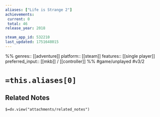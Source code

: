 ```yaml
---
aliases: ["Life is Strange 2"]
achievements:
 current: 0
 total: 46
release_year: 2018

steam_app_id: 532210
last_updated: 1751648015
---
```

%%
genres:: [[adventure]]
platform:: [[steam]]
features:: [[single player]]
preferred_input:: [[mkb]] / [[controller]]
%%
#game/unplayed
#v3/2

# `=this.aliases[0]`
## Related Notes
`$=dv.view("attachments/related_notes")`